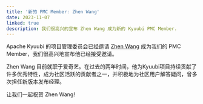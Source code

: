```yaml
---
title: '新的 PMC Member: Zhen Wang'
date: 2023-11-07
linked: true
description: 我们很高兴的宣布 Zhen Wang 成为新的 Kyuubi PMC Member.
---
```

<!---
  Licensed under the Apache License, Version 2.0 (the "License");
  you may not use this file except in compliance with the License.
  You may obtain a copy of the License at

   http://www.apache.org/licenses/LICENSE-2.0

  Unless required by applicable law or agreed to in writing, software
  distributed under the License is distributed on an "AS IS" BASIS,
  WITHOUT WARRANTIES OR CONDITIONS OF ANY KIND, either express or implied.
  See the License for the specific language governing permissions and
  limitations under the License. See accompanying LICENSE file.
-->

Apache Kyuubi 的项目管理委员会已经邀请 [Zhen Wang](https://github.com/wForget) 成为我们的 PMC Member，我们很高兴地宣布他已经接受邀请。

Zhen Wang 目前就职于爱奇艺。在过去的两年时间，他为Kyuubi项目持续贡献了许多优秀特性，成为社区活跃的贡献者之一，并积极地为社区用户解答疑问，曾多次担任新版本发布经理。

让我们一起祝贺 Zhen Wang!
